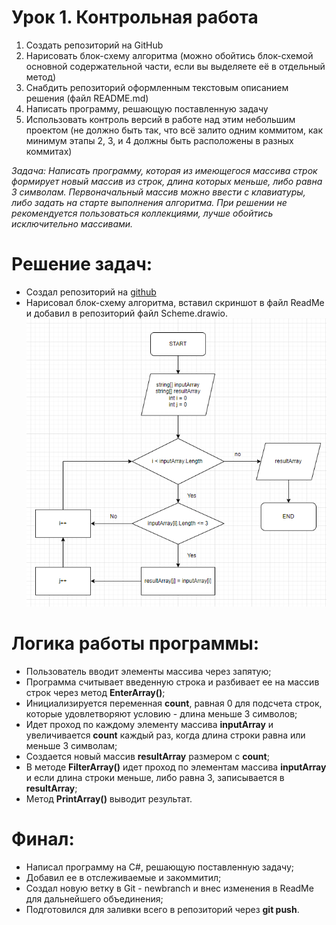 # Урок 1. Контрольная работа
1. Создать репозиторий на GitHub
2. Нарисовать блок-схему алгоритма (можно обойтись блок-схемой основной содержательной части, если вы выделяете её в отдельный метод)
3. Снабдить репозиторий оформленным текстовым описанием решения (файл README.md)
4. Написать программу, решающую поставленную задачу
5. Использовать контроль версий в работе над этим небольшим проектом (не должно быть так, что всё залито одним коммитом, как минимум этапы 2, 3, и 4 должны быть расположены в разных коммитах)

*Задача: Написать программу, которая из имеющегося массива строк формирует новый массив из строк, длина которых меньше, либо равна 3 символам. Первоначальный массив можно ввести с клавиатуры, либо задать на старте выполнения алгоритма. При решении не рекомендуется пользоваться коллекциями, лучше обойтись исключительно массивами.*

# Решение задач:
* Создал репозиторий на [github](https://github.com/evolluzion/gb_test1)
* Нарисовал блок-схему алгоритма, вставил скриншот в файл ReadMe и добавил в репозиторий файл Scheme.drawio.
![Диаграмма](Scheme.png)

# Логика работы программы:
* Пользователь вводит элементы массива через запятую;
* Программа считывает введенную строка и разбивает ее на массив строк через метод **EnterArray()**;
* Инициализируется переменная **count**, равная 0 для подсчета строк, которые удовлетворяют условию - длина меньше 3 символов;
* Идет проход по каждому элементу массива **inputArray** и увеличивается **count** каждый раз, когда длина строки равна или меньше 3 символам;
* Создается новый массив **resultArray** размером с **count**;
* В методе **FilterArray()** идет проход по элементам массива **inputArray** и если длина строки меньше, либо равна 3, записывается в **resultArray**;
* Метод **PrintArray()** выводит результат.

# Финал:
* Написал программу на C#, решающую поставленную задачу;
* Добавил ее в отслеживаемые и закоммитил;
* Создал новую ветку в Git - newbranch и внес изменения в ReadMe для дальнейшего объединения;
* Подготовился для заливки всего в репозиторий через **git push**. 